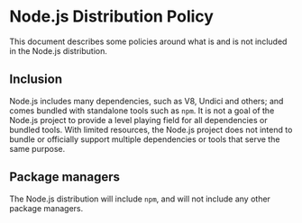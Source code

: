 # Node.js Distribution Policy

This document describes some policies around what is and is not included in the
Node.js distribution.

## Inclusion

Node.js includes many dependencies, such as V8, Undici and others; and comes
bundled with standalone tools such as `npm`. It is not a goal of the Node.js
project to provide a level playing field for all dependencies or bundled tools.
With limited resources, the Node.js project does not intend to bundle or
officially support multiple dependencies or tools that serve the same purpose.

## Package managers

The Node.js distribution will include `npm`, and will not include any other
package managers.
